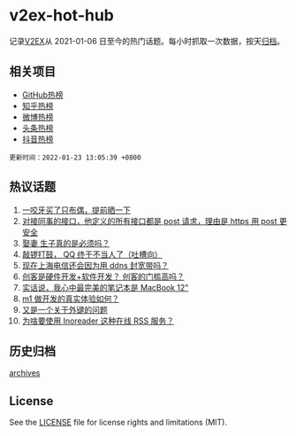 # v2ex-hot-hub

 记录[V2EX](https://www.v2ex.com/)从 2021-01-06 日至今的热门话题。每小时抓取一次数据，按天[归档](archives)。
 
 ## 相关项目

- [GitHub热榜](https://github.com/lonnyzhang423/github-hot-hub)
- [知乎热榜](https://github.com/lonnyzhang423/zhihu-hot-hub)
- [微博热榜](https://github.com/lonnyzhang423/weibo-hot-hub)
- [头条热榜](https://github.com/lonnyzhang423/toutiao-hot-hub)
- [抖音热榜](https://github.com/lonnyzhang423/douyin-hot-hub)


 `更新时间：2022-01-23 13:05:39 +0800`

## 热议话题

1. [一咬牙买了只布偶，提前晒一下](https://www.v2ex.com/t/829893)
1. [对接同事的接口，他定义的所有接口都是 post 请求，理由是 https 用 post 更安全](https://www.v2ex.com/t/830030)
1. [娶妻 生子真的是必须吗？](https://www.v2ex.com/t/829936)
1. [敲锣打鼓， QQ 终于不当人了（吐槽向）](https://www.v2ex.com/t/829922)
1. [现在上海电信还会因为用 ddns 封宽带吗？](https://www.v2ex.com/t/830018)
1. [创客是硬件开发+软件开发？ 创客的门槛高吗？](https://www.v2ex.com/t/829892)
1. [实话说，我心中最完美的笔记本是 MacBook 12"](https://www.v2ex.com/t/829927)
1. [m1 做开发的真实体验如何？](https://www.v2ex.com/t/829965)
1. [又是一个关于外键的问题](https://www.v2ex.com/t/830011)
1. [为啥要使用 Inoreader 这种在线 RSS 服务？](https://www.v2ex.com/t/829942)

## 历史归档

[archives](archives)

## License

See the [LICENSE](LICENSE) file for license rights and limitations (MIT).
